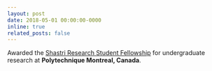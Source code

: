 ```yaml
---
layout: post
date: 2018-05-01 00:00:00-0000
inline: true
related_posts: false
---
```


Awarded the [Shastri Research Student Fellowship](https://www.shastriinstitute.org/) for undergraduate research at **Polytechnique Montreal, Canada**.
